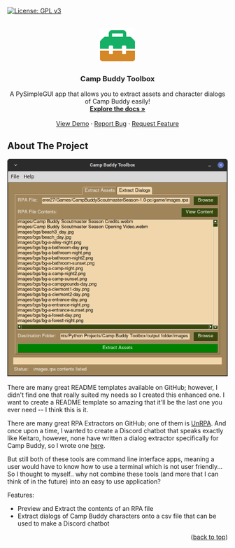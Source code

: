 [![License: GPL v3](https://img.shields.io/badge/License-GPL%20v3-blue.svg)](https://www.gnu.org/licenses/gpl-3.0)

<!-- PROJECT LOGO -->
<br />
<div align="center">
  <a href="https://github.com/othneildrew/Best-README-Template">
    <img src="icon.png" alt="Logo" width="80" height="80">
  </a>

  <h3 align="center">Camp Buddy Toolbox</h3>

  <p align="center">
    A PySimpleGUI app that allows you to extract assets and character dialogs of Camp Buddy easily!
    <br />
    <a href="https://github.com/othneildrew/Best-README-Template"><strong>Explore the docs »</strong></a>
    <br />
    <br />
    <a href="https://github.com/othneildrew/Best-README-Template">View Demo</a>
    ·
    <a href="https://github.com/othneildrew/Best-README-Template/issues">Report Bug</a>
    ·
    <a href="https://github.com/othneildrew/Best-README-Template/issues">Request Feature</a>
  </p>
</div>

<!-- ABOUT THE PROJECT -->
## About The Project

<img src="Screenshots/Screenshot_Extract_Assets_Tab.png" alt="Logo">

There are many great README templates available on GitHub; however, I didn't find one that really suited my needs so I created this enhanced one. I want to create a README template so amazing that it'll be the last one you ever need -- I think this is it.

There are many great RPA Extractors on GitHub; one of them is <a href="https://github.com/Lattyware/unrpa">UnRPA</a>. And once upon a time, I wanted to create a Discord chatbot that speaks exactly like Keitaro, however, none have written a dialog extractor specifically for Camp Buddy, so I wrote one <a href="https://github.com/lonewanderer27/Camp-Buddy-Dialog-Extractor">here</a>.

But still both of these tools are command line interface apps, meaning a user would have to know how to use a terminal which is not user friendly...
So I thought to myself.. why not combine these tools (and more that I can think of in the future) into an easy to use application?

Features:
* Preview and Extract the contents of an RPA file
* Extract dialogs of Camp Buddy characters onto a csv file that can be used to make a Discord chatbot

<p align="right">(<a href="#top">back to top</a>)</p>
